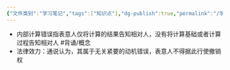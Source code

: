 ```yaml
---
{"文件类别":"学习笔记","tags":["知识点"],"dg-publish":true,"permalink":"/学习笔记/知识点cheese/内部计算错误/","dgPassFrontmatter":true,"created":"2024-07-17T10:22:37.346+08:00","updated":"2024-09-11T12:13:21.771+08:00"}
---
```


- 内部计算错误指表意人仅将计算的结果告知相对人，没有将计算基础或者计算过程告知相对人 #背诵/概念 
- 法律效力：通说认为，其属于无关紧要的动机错误，表意人不得据此行使撤销权